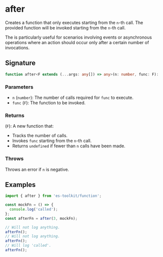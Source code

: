 # after

Creates a function that only executes starting from the `n`-th call.
The provided function will be invoked starting from the `n`-th call.

The is particularly useful for scenarios involving events or asynchronous operations where an action should occur only after a certain number of invocations.

## Signature

```typescript
function after<F extends (...args: any[]) => any>(n: number, func: F): F;
```

### Parameters

- `n` (`number`): The number of calls required for `func` to execute.
- `func` (`F`): The function to be invoked.

### Returns

(`F`): A new function that:

- Tracks the number of calls.
- Invokes `func` starting from the `n`-th call.
- Returns `undefined` if fewer than `n` calls have been made.

### Throws

Throws an error if `n` is negative.

## Examples

```typescript
import { after } from 'es-toolkit/function';

const mockFn = () => {
  console.log('called');
};
const afterFn = after(3, mockFn);

// Will not log anything.
afterFn();
// Will not log anything.
afterFn();
// Will log 'called'.
afterFn();
```
